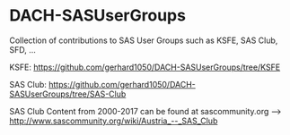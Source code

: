 # DACH-SASUserGroups
Collection of contributions to SAS User Groups such as KSFE, SAS Club, SFD, ...

KSFE: https://github.com/gerhard1050/DACH-SASUserGroups/tree/KSFE

SAS Club: https://github.com/gerhard1050/DACH-SASUserGroups/tree/SAS-Club

SAS Club Content from 2000-2017 can be found at sascommunity.org --> http://www.sascommunity.org/wiki/Austria_--_SAS_Club
